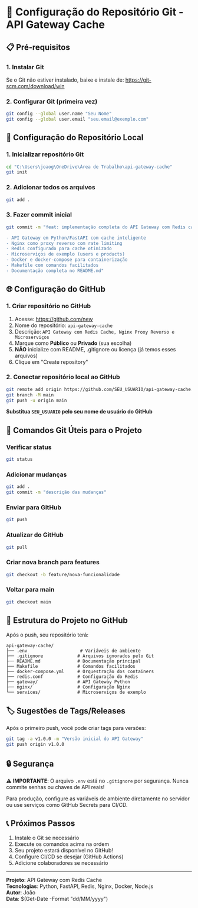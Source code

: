 # 🚀 Configuração do Repositório Git - API Gateway Cache

## 📋 Pré-requisitos

### 1. Instalar Git
Se o Git não estiver instalado, baixe e instale de: https://git-scm.com/download/win

### 2. Configurar Git (primeira vez)
```bash
git config --global user.name "Seu Nome"
git config --global user.email "seu.email@exemplo.com"
```

## 🔧 Configuração do Repositório Local

### 1. Inicializar repositório Git
```bash
cd "C:\Users\joaog\OneDrive\Área de Trabalho\api-gateway-cache"
git init
```

### 2. Adicionar todos os arquivos
```bash
git add .
```

### 3. Fazer commit inicial
```bash
git commit -m "feat: implementação completa do API Gateway com Redis cache

- API Gateway em Python/FastAPI com cache inteligente
- Nginx como proxy reverso com rate limiting
- Redis configurado para cache otimizado
- Microserviços de exemplo (users e products)
- Docker e docker-compose para containerização
- Makefile com comandos facilitados
- Documentação completa no README.md"
```

## 🌐 Configuração do GitHub

### 1. Criar repositório no GitHub
1. Acesse: https://github.com/new
2. Nome do repositório: `api-gateway-cache`
3. Descrição: `API Gateway com Redis Cache, Nginx Proxy Reverso e Microserviços`
4. Marque como **Público** ou **Privado** (sua escolha)
5. **NÃO** inicialize com README, .gitignore ou licença (já temos esses arquivos)
6. Clique em "Create repository"

### 2. Conectar repositório local ao GitHub
```bash
git remote add origin https://github.com/SEU_USUARIO/api-gateway-cache.git
git branch -M main
git push -u origin main
```

**Substitua `SEU_USUARIO` pelo seu nome de usuário do GitHub**

## 🔄 Comandos Git Úteis para o Projeto

### Verificar status
```bash
git status
```

### Adicionar mudanças
```bash
git add .
git commit -m "descrição das mudanças"
```

### Enviar para GitHub
```bash
git push
```

### Atualizar do GitHub
```bash
git pull
```

### Criar nova branch para features
```bash
git checkout -b feature/nova-funcionalidade
```

### Voltar para main
```bash
git checkout main
```

## 📁 Estrutura do Projeto no GitHub

Após o push, seu repositório terá:

```
api-gateway-cache/
├── .env                    # Variáveis de ambiente
├── .gitignore             # Arquivos ignorados pelo Git
├── README.md              # Documentação principal
├── Makefile               # Comandos facilitados
├── docker-compose.yml     # Orquestração dos containers
├── redis.conf             # Configuração do Redis
├── gateway/               # API Gateway Python
├── nginx/                 # Configuração Nginx
└── services/              # Microserviços de exemplo
```

## 🏷️ Sugestões de Tags/Releases

Após o primeiro push, você pode criar tags para versões:

```bash
git tag -a v1.0.0 -m "Versão inicial do API Gateway"
git push origin v1.0.0
```

## 🔒 Segurança

⚠️ **IMPORTANTE**: O arquivo `.env` está no `.gitignore` por segurança. 
Nunca commite senhas ou chaves de API reais!

Para produção, configure as variáveis de ambiente diretamente no servidor ou use serviços como GitHub Secrets para CI/CD.

## 📞 Próximos Passos

1. Instale o Git se necessário
2. Execute os comandos acima na ordem
3. Seu projeto estará disponível no GitHub!
4. Configure CI/CD se desejar (GitHub Actions)
5. Adicione colaboradores se necessário

---

**Projeto**: API Gateway com Redis Cache  
**Tecnologias**: Python, FastAPI, Redis, Nginx, Docker, Node.js  
**Autor**: João  
**Data**: $(Get-Date -Format "dd/MM/yyyy")